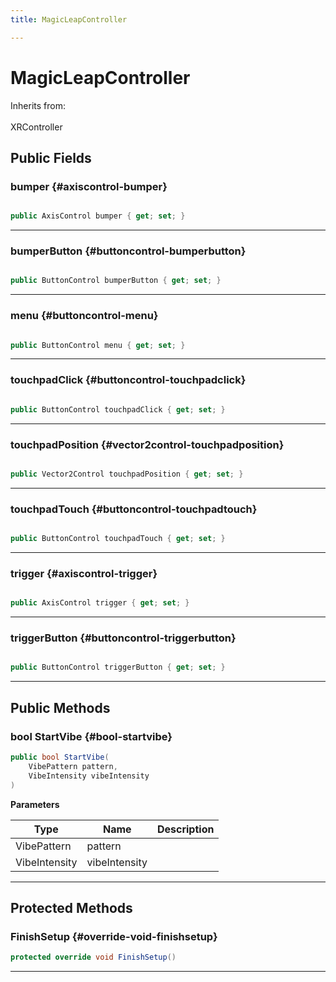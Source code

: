```yaml
---
title: MagicLeapController

---
```


# MagicLeapController







Inherits from: <br></br>XRController




## Public Fields

### bumper {#axiscontrol-bumper}

```csharp

public AxisControl bumper { get; set; }

```






-----------

### bumperButton {#buttoncontrol-bumperbutton}

```csharp

public ButtonControl bumperButton { get; set; }

```






-----------

### menu {#buttoncontrol-menu}

```csharp

public ButtonControl menu { get; set; }

```






-----------

### touchpadClick {#buttoncontrol-touchpadclick}

```csharp

public ButtonControl touchpadClick { get; set; }

```






-----------

### touchpadPosition {#vector2control-touchpadposition}

```csharp

public Vector2Control touchpadPosition { get; set; }

```






-----------

### touchpadTouch {#buttoncontrol-touchpadtouch}

```csharp

public ButtonControl touchpadTouch { get; set; }

```






-----------

### trigger {#axiscontrol-trigger}

```csharp

public AxisControl trigger { get; set; }

```






-----------

### triggerButton {#buttoncontrol-triggerbutton}

```csharp

public ButtonControl triggerButton { get; set; }

```






-----------

## Public Methods

### bool StartVibe {#bool-startvibe}

```csharp
public bool StartVibe(
    VibePattern pattern,
    VibeIntensity vibeIntensity
)
```


**Parameters**

| Type | Name  | Description  | 
|--|--|--|
| VibePattern |pattern||
| VibeIntensity |vibeIntensity||






-----------

## Protected Methods

### FinishSetup {#override-void-finishsetup}

```csharp
protected override void FinishSetup()
```






-----------

